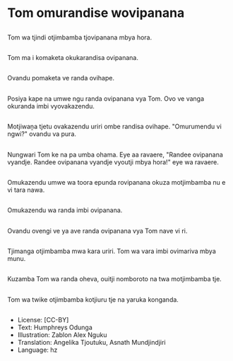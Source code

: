# Tom omurandise wovipanana

##
Tom wa tjindi otjimbamba tjovipanana mbya hora.

##
Tom ma i komaketa okukarandisa ovipanana.

##
Ovandu pomaketa ve randa ovihape.

##
Posiya kape na umwe ngu randa ovipanana vya Tom. Ovo ve vanga okuranda imbi vyovakazendu.

##
Motjiwaṋa tjetu ovakazendu uriri ombe randisa ovihape. "Omurumendu vi ngwi?" ovandu va pura.

##
Nungwari Tom ke na pa umba ohama. Eye aa ravaere, "Randee ovipanana vyandje. Randee ovipanana vyandje vyoutji mbya hora!" eye wa ravaere.

##
Omukazendu umwe wa toora epunda rovipanana okuza motjimbamba nu e vi tara nawa.

##
Omukazendu wa randa imbi ovipanana.

##
Ovandu ovengi ve ya ave randa ovipanana vya Tom nave vi ri.

##
Tjimanga otjimbamba mwa kara uriri. Tom wa vara imbi ovimariva mbya munu.

##
Kuzamba Tom wa randa oheva, ouitji nomboroto na twa motjimbamba tje.

##
Tom wa twike otjimbamba kotjiuru tje na yaruka konganda.

##
* License: [CC-BY]
* Text: Humphreys Odunga
* Illustration: Zablon Alex Nguku
* Translation: Angelika Tjoutuku, Asnath Mundjindjiri
* Language: hz
